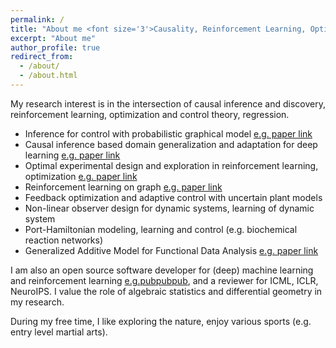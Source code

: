 ```yaml
---
permalink: /
title: "About me <font size='3'>Causality, Reinforcement Learning, Optimization, Control, Regression<font>"
excerpt: "About me"
author_profile: true
redirect_from: 
  - /about/
  - /about.html
---
```


My research interest is in the intersection of causal inference and discovery, reinforcement learning, optimization and control theory, regression. 


- Inference for control with probabilistic graphical model [e.g. paper link](https://ieeexplore.ieee.org/document/9003114)
- Causal inference based domain generalization and adaptation for deep learning [e.g. paper link](https://arxiv.org/pdf/2101.09436.pdf)
- Optimal experimental design and exploration in reinforcement learning, optimization [e.g. paper link](http://proceedings.mlr.press/v97/zhao19d/zhao19d.pdf)
- Reinforcement learning on graph [e.g. paper link](https://link.springer.com/chapter/10.1007/978-3-030-43823-4_7)
- Feedback optimization and adaptive control with uncertain plant models
- Non-linear observer design for dynamic systems, learning of dynamic system
- Port-Hamiltonian modeling, learning and control (e.g. biochemical reaction networks)
- Generalized Additive Model for Functional Data Analysis [e.g. paper link](https://arxiv.org/pdf/1911.07511.pdf)
 
I am also an open source software developer for (deep) machine learning and reinforcement learning [e.g.](https://github.com/smilesun)[pub](https://www.sciencedirect.com/science/article/pii/S016794731930194X)[pub](https://arxiv.org/pdf/1911.07511.pdf)[pub](https://cran.r-project.org/web/packages/paradox/index.html), and a reviewer for ICML, ICLR, NeuroIPS.
I value the role of algebraic statistics and differential geometry in my research.

During my free time, I like exploring the nature, enjoy various sports (e.g. entry level martial arts).
